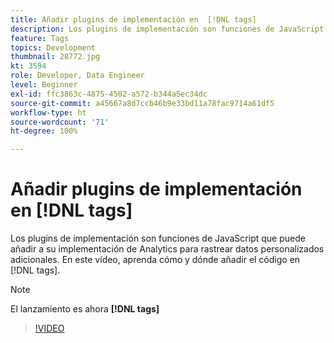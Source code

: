 ```yaml
---
title: Añadir plugins de implementación en  [!DNL tags]
description: Los plugins de implementación son funciones de JavaScript que puede añadir a su implementación de Analytics para rastrear datos personalizados adicionales. En este vídeo, aprenderá cómo y dónde añadir el código en  [!DNL tags].
feature: Tags
topics: Development
thumbnail: 28772.jpg
kt: 3594
role: Developer, Data Engineer
level: Beginner
exl-id: ffc3863c-4875-4502-a572-b344a5ec34dc
source-git-commit: a45667a8d7ccb46b9e33bd11a78fac9714a61df5
workflow-type: ht
source-wordcount: '71'
ht-degree: 100%

---
```


# Añadir plugins de implementación en [!DNL tags]

Los plugins de implementación son funciones de JavaScript que puede añadir a su implementación de Analytics para rastrear datos personalizados adicionales. En este vídeo, aprenda cómo y dónde añadir el código en [!DNL tags].

>[!NOTE]
>
> El lanzamiento es ahora **[!DNL tags]**

>[!VIDEO](https://video.tv.adobe.com/v/28772/?quality=12&learn=on)
